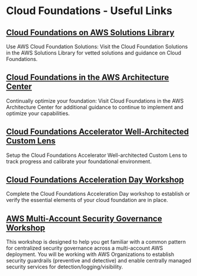 # Cloud Foundations - Useful Links

## [Cloud Foundations on AWS Solutions Library](https://aws.amazon.com/solutions/cloud-foundations/)

Use AWS Cloud Foundation Solutions: Visit the Cloud Foundation Solutions in the AWS Solutions Library for vetted solutions and guidance on Cloud Foundations.

## [Cloud Foundations in the AWS Architecture Center](https://aws.amazon.com/architecture/cloud-foundations/governance-risk-management-compliance-capabilities/#Log_Storage_capability)

Continually optimize your foundation: Visit Cloud Foundations in the AWS Architecture Center for additional guidance to continue to implement and optimize your capabilities.

## [Cloud Foundations Accelerator Well-Architected Custom Lens](https://github.com/cloud-foundations-on-aws/cloud-foundations-templates/tree/main/custom-lens)

Setup the Cloud Foundations Accelerator Well-architected Custom Lens to track progress and calibrate your foundational environment.

## [Cloud Foundations Acceleration Day Workshop](https://github.com/cloud-foundations-on-aws/cloud-foundations-templates/tree/main/custom-lens)

Complete the Cloud Foundations Acceleration Day workshop to establish or verify the essential elements of your cloud foundation are in place.

## [AWS Multi-Account Security Governance Workshop](https://catalog.us-east-1.prod.workshops.aws/workshops/d3f60827-89f2-46a8-9be7-6e7185bd7665)

This workshop is designed to help you get familiar with a common pattern for centralized security governance across a multi-account AWS deployment. You will be working with AWS Organizations to establish security guardrails (preventive and detective) and enable centrally managed security services for detection/logging/visibility.
